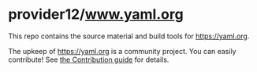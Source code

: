 provider12/www.yaml.org
============

This repo contains the source material and build tools for <https://yaml.org>.

The upkeep of https://yaml.org is a community project.
You can easily contribute!
See [the Contribution guide](Contributing.md) for details.
